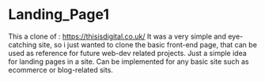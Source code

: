 # Landing_Page1
This a  clone of : https://thisisdigital.co.uk/
It was a very simple and eye-catching site, so i just wanted to clone the basic front-end page, that can be used as reference for future web-dev related projects.
Just a simple idea for landing pages in a site.
Can be implemented for any basic site such as ecommerce or blog-related sits.
